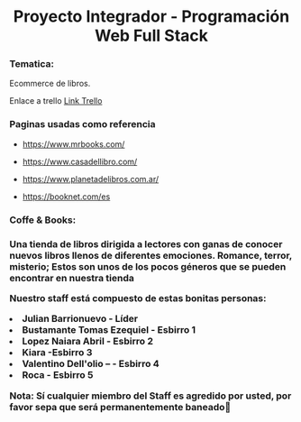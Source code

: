 <h1 align="center"> Proyecto Integrador -
Programación Web Full Stack </h1>
<h3>Tematica:</h3> 
<p>Ecommerce de libros.</p>

<p>Enlace a trello <a href="https://trello.com/b/BKjUn9BH/sprint-1">Link Trello</a></p>

<h3>Paginas usadas como referencia</h3>
<ul>
<li><p><a href="https://www.mrbooks.com/">https://www.mrbooks.com/</a></p></li>
<li><p><a href="https://www.casadellibro.com/">https://www.casadellibro.com/</a></p></li>
<li><p><a href="https://www.planetadelibros.com.ar/">https://www.planetadelibros.com.ar/</a></p></li>
<li><p><a href="https://booknet.com/es">https://booknet.com/es</a></p></li>
</ul>

<h3>Coffe & Books:<h3>
   <p>Una tienda de libros dirigida a lectores con ganas de conocer nuevos libros llenos de diferentes emociones. Romance, terror, misterio; Estos son unos de los pocos géneros que se pueden encontrar en nuestra tienda</p> 


 <p>Nuestro staff está compuesto de estas bonitas personas:</p> 
<ul></ul>
<li>Julian Barrionuevo - Líder</li>
<li>Bustamante Tomas Ezequiel - Esbirro 1</li>
<li>Lopez Naiara Abril - Esbirro 2</li>
<li>Kiara -Esbirro 3</li>
<li>Valentino Dell'olio – - Esbirro 4</li>
<li>Roca - Esbirro 5 </li> 

<p>Nota: Sí cualquier miembro del Staff es agredido por usted, por favor sepa que será permanentemente baneado🙂</p>

